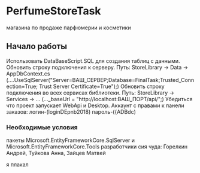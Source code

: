 # PerfumeStoreTask
магазина по продаже парфюмерии и косметики
## Начало работы
Использовать DataBaseScript.SQL для создания таблиц с данными.
Обновить строку подключения к серверу. Путь: StoreLibrary -> Data -> AppDbContext.cs (....UseSqlServer("Server=ВАШ_СЕРВЕР;Database=FinalTask;Trusted_Connection=True; Trust Server Certificate=True");)
Обновить строку подключения во всех сервисах библиотеки. Путь: StoreLibrary -> Services -> ... (..._baseUrl = "http://localhost:ВАШ_ПОРТ/api/";)
Убедиться что проект запускает WebApi и Desktop.
Аккаунт с правами к панели заказов: логин-(loginDEpnb2018) пароль-({ADBdc)
### Необходимые условия
пакеты Microsoft.EntityFrameworkCore.SqlServer и Microsoft.EntityFrameworkCore.Tools
разработчики сия чуда: Горелкин Андрей, Туйкова Анна, Зайцев Матвей


я плакал
